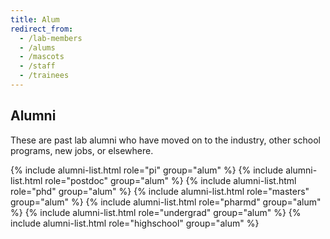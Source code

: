 ```yaml
---
title: Alum
redirect_from:
  - /lab-members
  - /alums
  - /mascots
  - /staff
  - /trainees
---
```

## Alumni


These are past lab alumni who have moved on to the industry, other school programs, new jobs, or elsewhere.

{% include alumni-list.html role="pi" group="alum" %}
{% include alumni-list.html role="postdoc" group="alum" %}
{% include alumni-list.html role="phd" group="alum" %}
{% include alumni-list.html role="masters" group="alum" %}
{% include alumni-list.html role="pharmd" group="alum" %}
{% include alumni-list.html role="undergrad" group="alum" %}
{% include alumni-list.html role="highschool" group="alum" %}


